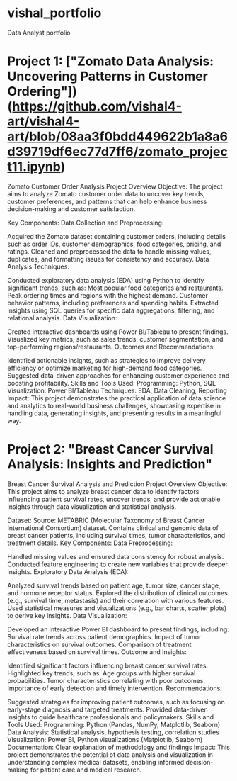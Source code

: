 # vishal_portfolio
Data Analyst portfolio
# Project 1: ["Zomato Data Analysis: Uncovering Patterns in Customer Ordering"])(https://github.com/vishal4-art/vishal4-art/blob/08aa3f0bdd449622b1a8a6d39719df6ec77d7ff6/zomato_project11.ipynb)
Zomato Customer Order Analysis Project Overview
Objective:
The project aims to analyze Zomato customer order data to uncover key trends, customer preferences, and patterns that can help enhance business decision-making and customer satisfaction.

Key Components:
Data Collection and Preprocessing:

Acquired the Zomato dataset containing customer orders, including details such as order IDs, customer demographics, food categories, pricing, and ratings.
Cleaned and preprocessed the data to handle missing values, duplicates, and formatting issues for consistency and accuracy.
Data Analysis Techniques:

Conducted exploratory data analysis (EDA) using Python to identify significant trends, such as:
Most popular food categories and restaurants.
Peak ordering times and regions with the highest demand.
Customer behavior patterns, including preferences and spending habits.
Extracted insights using SQL queries for specific data aggregations, filtering, and relational analysis.
Data Visualization:

Created interactive dashboards using Power BI/Tableau to present findings.
Visualized key metrics, such as sales trends, customer segmentation, and top-performing regions/restaurants.
Outcomes and Recommendations:

Identified actionable insights, such as strategies to improve delivery efficiency or optimize marketing for high-demand food categories.
Suggested data-driven approaches for enhancing customer experience and boosting profitability.
Skills and Tools Used:
Programming: Python, SQL
Visualization: Power BI/Tableau
Techniques: EDA, Data Cleaning, Reporting
Impact:
This project demonstrates the practical application of data science and analytics to real-world business challenges, showcasing expertise in handling data, generating insights, and presenting results in a meaningful way.

# Project 2: "Breast Cancer Survival Analysis: Insights and Prediction"
Breast Cancer Survival Analysis and Prediction Project Overview
Objective:
This project aims to analyze breast cancer data to identify factors influencing patient survival rates, uncover trends, and provide actionable insights through data visualization and statistical analysis.

Dataset:
Source: METABRIC (Molecular Taxonomy of Breast Cancer International Consortium) dataset.
Contains clinical and genomic data of breast cancer patients, including survival times, tumor characteristics, and treatment details.
Key Components:
Data Preprocessing:

Handled missing values and ensured data consistency for robust analysis.
Conducted feature engineering to create new variables that provide deeper insights.
Exploratory Data Analysis (EDA):

Analyzed survival trends based on patient age, tumor size, cancer stage, and hormone receptor status.
Explored the distribution of clinical outcomes (e.g., survival time, metastasis) and their correlation with various features.
Used statistical measures and visualizations (e.g., bar charts, scatter plots) to derive key insights.
Data Visualization:

Developed an interactive Power BI dashboard to present findings, including:
Survival rate trends across patient demographics.
Impact of tumor characteristics on survival outcomes.
Comparison of treatment effectiveness based on survival times.
Outcome and Insights:

Identified significant factors influencing breast cancer survival rates.
Highlighted key trends, such as:
Age groups with higher survival probabilities.
Tumor characteristics correlating with poor outcomes.
Importance of early detection and timely intervention.
Recommendations:

Suggested strategies for improving patient outcomes, such as focusing on early-stage diagnosis and targeted treatments.
Provided data-driven insights to guide healthcare professionals and policymakers.
Skills and Tools Used:
Programming: Python (Pandas, NumPy, Matplotlib, Seaborn)
Data Analysis: Statistical analysis, hypothesis testing, correlation studies
Visualization: Power BI, Python visualizations (Matplotlib, Seaborn)
Documentation: Clear explanation of methodology and findings
Impact:
This project demonstrates the potential of data analysis and visualization in understanding complex medical datasets, enabling informed decision-making for patient care and medical research.



